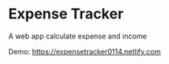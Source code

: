 # Expense Tracker
A web app calculate expense and income

Demo: https://expensetracker0114.netlify.com
